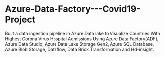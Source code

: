 # Azure-Data-Factory---Covid19-Project


Built a data ingestion pipeline in Azure Data lake to Visualize Countries With Highest Corona Virus Hospital Admissions Using Azure Data Factory(ADF), Azure Data Studio, Azure Data Lake Storage Gen2, Azure SQL Database, Azure Blob Storage, Dataflow, Data Brick Transformation and Hd-insight.
